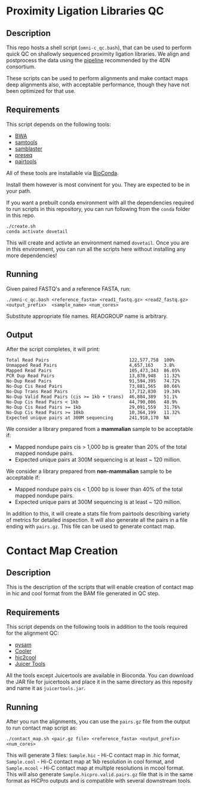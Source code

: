 # Proximity Ligation Libraries QC
## Description

This repo hosts a shell script (`omni-c_qc.bash`), that can be used to perform quick QC on shallowly sequenced proximity ligation libraries. We align and postprocess the data using the [pipeline](https://data.4dnucleome.org/resources/data-analysis/hi_c-processing-pipeline?redirected_from=%2Fhelp%2Fanalysis-and-visualization%2Fhi_c-processing-pipeline)  recommended by the 4DN consortium.  

These scripts can be used to perform alignments and make contact maps deep alignments also, with acceptable performance, though they have not been optimized for that use. 

## Requirements

This script depends on the following tools:

- [BWA](https://github.com/lh3/bwa)
- [samtools](https://github.com/samtools)
- [samblaster](https://github.com/GregoryFaust/samblaster)
- [preseq](http://smithlabresearch.org/software/preseq/)
- [pairtools](https://github.com/mirnylab/pairtools)

All of these tools are installable via [BioConda](https://bioconda.github.io). 

Install them however is most convinent for you. They are expected to be in your path.

If you want a prebuilt conda environment with all the dependencies required to run scripts in this repository, you can run following from the `conda` folder in this repo.

```
./create.sh
conda activate dovetail
```

This will create and activte an environment named `dovetail`. Once you are in this environment, you can run all the scripts here without installing any more dependencies!

## Running
Given paired FASTQ's and a reference FASTA, run:

```
./omni-c_qc.bash <reference_fasta> <read1_fastq.gz> <read2_fastq.gz>  <output_prefix>  <sample_name> <num_cores>
```

Substitute appropriate file names. READGROUP name is arbitrary.

## Output

After the script completes, it will print:

```
Total Read Pairs                              122,577,758  100%
Unmapped Read Pairs                           4,657,163    3.8%
Mapped Read Pairs                             105,473,343  86.05%
PCR Dup Read Pairs                            13,878,948   11.32%
No-Dup Read Pairs                             91,594,395   74.72%
No-Dup Cis Read Pairs                         73,881,565   80.66%
No-Dup Trans Read Pairs                       17,712,830   19.34%
No-Dup Valid Read Pairs (cis >= 1kb + trans)  46,804,389   51.1%
No-Dup Cis Read Pairs < 1kb                   44,790,006   48.9%
No-Dup Cis Read Pairs >= 1kb                  29,091,559   31.76%
No-Dup Cis Read Pairs >= 10kb                 10,364,199   11.32%
Expected unique pairs at 300M sequencing      241,918,170  NA
```

We consider a library prepared from a **mammalian** sample to be acceptable if:
- Mapped nondupe pairs cis > 1,000 bp is greater than 20% of the total mapped nondupe pairs.
- Expected unique pairs at 300M sequencing is at least ~ 120 million.
 
We consider a library prepared from **non-mammalian** sample to be acceptable if:
- Mapped nondupe pairs cis < 1,000 bp is lower than 40% of the total mapped nondupe pairs.
- Expected unique pairs at 300M sequencing is at least ~ 120 million.

In addition to this, it will create a stats file from pairtools describing variety of metrics for detailed inspection. 
It will also generate all the pairs in a file ending with  `pairs.gz`. This file can be used to generate contact map.

# Contact Map Creation
## Description
This is the description of the scripts that will enable creation of contact map in hic and cool format from the BAM file generated in QC step. 

## Requirements

This script depends on the following tools in addition to the tools required for the alignment QC:

- [pysam](https://pysam.readthedocs.io/en/latest/)
- [Cooler](https://cooler.readthedocs.io/en/latest/index.html)
- [hic2cool](https://github.com/4dn-dcic/hic2cool)
- [Juicer Tools](https://github.com/aidenlab/juicer)

All the tools except Juicertools are available in Bioconda. You can download the JAR file for juicertools and place it in the same directory as this reposity and name it as `juicertools.jar`. 

## Running
After you run the alignments, you can use the `pairs.gz` file from the output to run contact map script as:

```
./contact_map.sh <pair.gz file> <reference_fasta> <output_prefix> <num_cores>
```

This will generate 3 files: `Sample.hic` - Hi-C contact map in .hic format, `Sample.cool` - Hi-C contact map at 1kb resolution in cool format, and `Sample.mcool` - Hi-C contact map at multiple resolutions in mcool format. This will also generate `Sample.hicpro.valid.pairs.gz` file that is in the same format as HiCPro outputs and is compatible with several downstream tools. 
